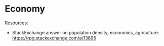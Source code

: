 # Economy


Resources:

* StackExchange answer on population density, economics, agriculture: https://rpg.stackexchange.com/a/13895